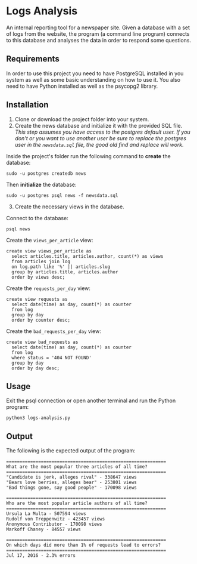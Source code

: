 # Logs Analysis

An internal reporting tool for a newspaper site.
Given a database with a set of logs from the website, the program (a command line program) connects to this database and analyses the data in order to respond some questions.

## Requirements
In order to use this project you need to have PostgreSQL installed in you system as well as some basic understanding on how to use it.
You also need to have Python installed as well as the psycopg2 library.

## Installation
1. Clone or download the project folder into your system.
2. Create the news database and initialize it with the provided SQL file.
  *This step assumes you have access to the postgres default user. If you don't or you want to use another user be sure to replace the postgres user in the `newsdata.sql` file, the good old find and replace will work.*

  Inside the project's folder run the following command to **create** the database:
  ```
  sudo -u postgres createdb news
  ```

  Then **initialize** the database:
  ```
  sudo -u postgres psql news -f newsdata.sql
  ```
3. Create the necessary views in the database.

  Connect to the database:
  ```
  psql news
  ```

  Create the `views_per_article` view:
  ```
  create view views_per_article as
    select articles.title, articles.author, count(*) as views
    from articles join log
    on log.path like '%' || articles.slug
    group by articles.title, articles.author
    order by views desc;
  ```

  Create the `requests_per_day` view:
  ```
  create view requests as
    select date(time) as day, count(*) as counter
    from log
    group by day
    order by counter desc;
  ```

  Create the `bad_requests_per_day` view:
  ```
  create view bad_requests as
    select date(time) as day, count(*) as counter
    from log
    where status = '404 NOT FOUND'
    group by day
    order by day desc;
  ```

## Usage
Exit the psql connection or open another terminal and run the Python program:

```
python3 logs-analysis.py
```

## Output
The following is the expected output of the program:

```
============================================================
What are the most popular three articles of all time?
============================================================
"Candidate is jerk, alleges rival" - 338647 views
"Bears love berries, alleges bear" - 253801 views
"Bad things gone, say good people" - 170098 views

============================================================
Who are the most popular article authors of all time?
============================================================
Ursula La Multa - 507594 views
Rudolf von Treppenwitz - 423457 views
Anonymous Contributor - 170098 views
Markoff Chaney - 84557 views

============================================================
On which days did more than 1% of requests lead to errors?
============================================================
Jul 17, 2016 - 2.3% errors

```
